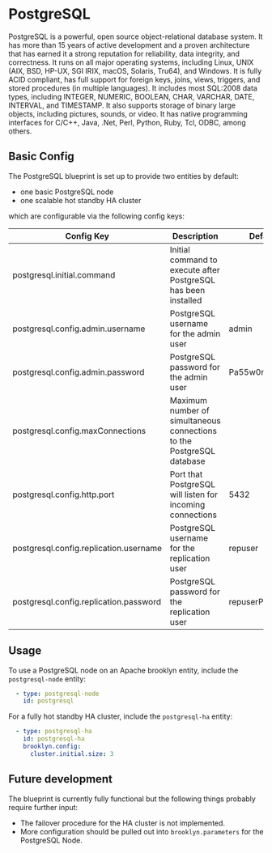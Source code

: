 # PostgreSQL

PostgreSQL is a powerful, open source object-relational database system. It has more than 15 years of active development
and a proven architecture that has earned it a strong reputation for reliability, data integrity, and correctness.
It runs on all major operating systems, including Linux, UNIX (AIX, BSD, HP-UX, SGI IRIX, macOS, Solaris, Tru64),
and Windows. It is fully ACID compliant, has full support for foreign keys, joins, views, triggers, and stored procedures
(in multiple languages). It includes most SQL:2008 data types, including INTEGER, NUMERIC, BOOLEAN, CHAR, VARCHAR, DATE,
INTERVAL, and TIMESTAMP. It also supports storage of binary large objects, including pictures, sounds, or video.
It has native programming interfaces for C/C++, Java, .Net, Perl, Python, Ruby, Tcl, ODBC, among others.

## Basic Config

The PostgreSQL blueprint is set up to provide two entities by default:
- one basic PostgreSQL node
- one scalable hot standby HA cluster

which are configurable via the following config keys:

| Config Key                             | Description                                                           | Default         |
|----------------------------------------|-----------------------------------------------------------------------|-----------------|
| postgresql.initial.command             | Initial command to execute after PostgreSQL has been installed        |                 |
| postgresql.config.admin.username       | PostgreSQL username for the admin user                                | admin           |
| postgresql.config.admin.password       | PostgreSQL password for the admin user                                | Pa55w0rd        |
| postgresql.config.maxConnections       | Maximum number of simultaneous connections to the PostgreSQL database |                 |
| postgresql.config.http.port            | Port that PostgreSQL will listen for incoming connections             | 5432            |
| postgresql.config.replication.username | PostgreSQL username for the replication user                          | repuser         |
| postgresql.config.replication.password | PostgreSQL password for the replication user                          | repuserPa55w0rd |

## Usage

To use a PostgreSQL node on an Apache brooklyn entity, include the `postgresql-node` entity:

```yaml
  - type: postgresql-node
    id: postgresql 
```

For a fully hot standby HA cluster, include the `postgresql-ha` entity:

```yaml
  - type: postgresql-ha
    id: postgresql-ha
    brooklyn.config:
      cluster.initial.size: 3
```

## Future development

The blueprint is currently fully functional but the following things probably require further input:

- The failover procedure for the HA cluster is not implemented.
- More configuration should be pulled out into `brooklyn.parameters` for the PostgreSQL Node.

